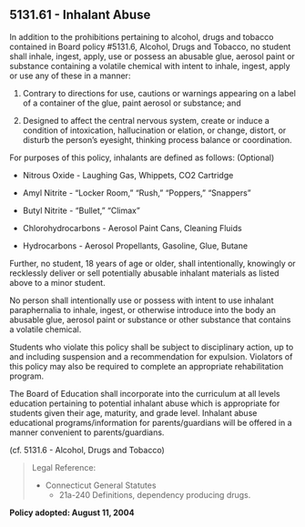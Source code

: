 ## 5131.61 - Inhalant Abuse

In addition to the prohibitions pertaining to alcohol, drugs and tobacco contained in Board policy #5131.6, Alcohol, Drugs and Tobacco, no student shall inhale, ingest, apply, use or possess an abusable glue, aerosol paint or substance containing a volatile chemical with intent to inhale, ingest, apply or use any of these in a manner:

1.  Contrary to directions for use, cautions or warnings appearing on a label of a container of the glue, paint aerosol or substance; and

2.  Designed to affect the central nervous system, create or induce a condition of intoxication, hallucination or elation, or change, distort, or disturb the person’s eyesight, thinking process balance or coordination.

For purposes of this policy,  inhalants are defined as follows: (Optional)

* Nitrous Oxide - Laughing Gas, Whippets,  CO2 Cartridge

* Amyl Nitrite - “Locker Room,”  “Rush,” “Poppers,” “Snappers”

* Butyl Nitrite - “Bullet,”  “Climax”

* Chlorohydrocarbons - Aerosol Paint Cans, Cleaning Fluids

* Hydrocarbons - Aerosol Propellants, Gasoline, Glue, Butane

Further, no student, 18 years of age or older, shall intentionally, knowingly or recklessly deliver or sell potentially abusable inhalant materials as listed above to a minor student.

No person shall intentionally use or possess with intent to use inhalant paraphernalia to inhale, ingest, or otherwise introduce into the body an abusable glue, aerosol paint or substance or other substance that contains a volatile chemical.

Students who violate this policy shall be subject to disciplinary action, up to and including suspension and a recommendation for expulsion. Violators of this policy may also be required to complete an appropriate rehabilitation program.

The Board of Education shall incorporate into the curriculum at all levels education pertaining to potential inhalant abuse which is appropriate for students given their age, maturity, and grade level. Inhalant abuse educational programs/information for parents/guardians will be offered in a manner convenient to parents/guardians.

(cf. 5131.6 - Alcohol, Drugs and Tobacco)

> Legal Reference: 
> 
> * Connecticut General Statutes
>   * 21a-240 Definitions, dependency producing drugs.

**Policy adopted:  August 11, 2004**

